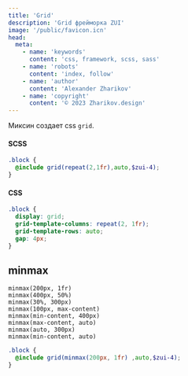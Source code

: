 ```yaml
---
title: 'Grid'
description: 'Grid фрейморка ZUI'
image: '/public/favicon.icn'
head:
  meta:
    - name: 'keywords'
      content: 'css, framework, scss, sass'
    - name: 'robots'
      content: 'index, follow'
    - name: 'author'
      content: 'Alexander Zharikov'
    - name: 'copyright'
      content: '© 2023 Zharikov.design'
---
```

Миксин создает css `grid`.
#### SCSS
```scss
.block {
  @include grid(repeat(2,1fr),auto,$zui-4);
}
```
#### CSS
```css
.block {
  display: grid;
  grid-template-columns: repeat(2, 1fr);
  grid-template-rows: auto;
  gap: 4px;
}
```

## minmax
```
minmax(200px, 1fr)
minmax(400px, 50%)
minmax(30%, 300px)
minmax(100px, max-content)
minmax(min-content, 400px)
minmax(max-content, auto)
minmax(auto, 300px)
minmax(min-content, auto)
```

```scss
.block {
  @include grid(minmax(200px, 1fr) ,auto,$zui-4);
}
```